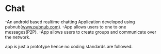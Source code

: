 # Chat
-An android based realtime chatting Application developed using pubnub(www.pubnub.com).
-App allows users to one to one messages(P2P).
-App allows users to create groups and communicate over the network.


app is just a prototype hence no coding standards are followed.
